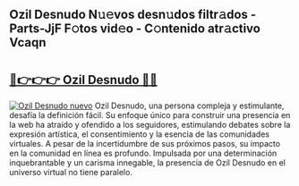 ## Ozil Desnudo N𝚞𝚎vos desn𝚞dos filtr𝚊dos - Parts-JjF F𝚘tos vid𝚎o - C𝚘ntenido atr𝚊ctivo Vcaqn

# <h2><a href="http://mbcx2k.tromn.icu/?c=Ozil+Desnudo">🔗👉👉👉 Ozil Desnudo 🔗🔗</a></h2>

[![Ozil Desnudo nuevo](https://i.imgur.com/pEAQMta.gif)](http://mbcx2k.tromn.icu/?c=Ozil+Desnudo)
Ozil Desnudo, una persona compleja y estimulante, desafía la definición fácil. Su enfoque único para construir una presencia en la web ha atraído y ofendido a los seguidores, estimulando debates sobre la expresión artística, el consentimiento y la esencia de las comunidades virtuales. A pesar de la incertidumbre de sus próximos pasos, su impacto en la comunidad en línea es profundo. Impulsada por una determinación inquebrantable y un carisma innegable, la presencia de Ozil Desnudo en el universo virtual no tiene paralelo.
